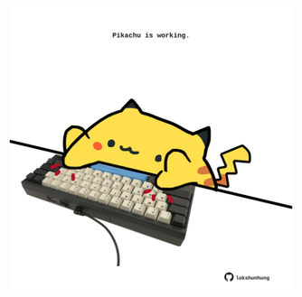 <!-- built at 06/11/2022, 02:42:30 UTC -->
<p align="center">
  <img width="500" height="500" src="./ReadmeImage.svg">
</p>
